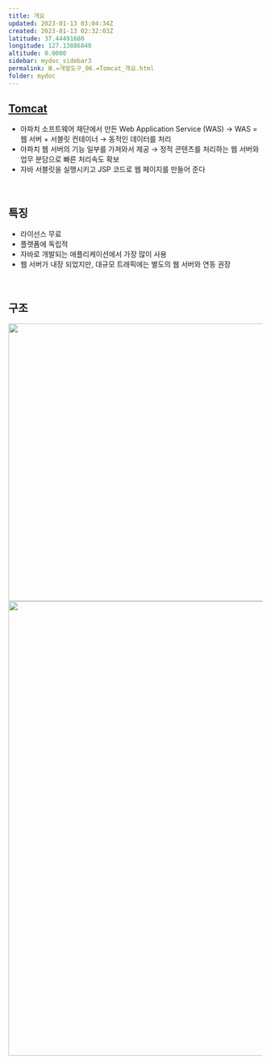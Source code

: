 ```yaml
---
title: 개요
updated: 2023-01-13 03:04:34Z
created: 2023-01-13 02:32:03Z
latitude: 37.44491680
longitude: 127.13886840
altitude: 0.0000
sidebar: mydoc_sidebar3
permalink: Ⅲ.=개발도구_06.=Tomcat_개요.html
folder: mydoc
---
```


## [Tomcat](https://tomcat.apache.org/)
- 아파치 소프트웨어 재단에서 만든 Web Application Service (WAS)
  → WAS = 웹 서버 + 서블릿 컨테이너
  → 동적인 데이터를 처리
- 아파치 웹 서버의 기능 일부를 가져와서 제공
  → 정적 콘텐츠를 처리하는 웹 서버와 업무 분담으로 빠른 처리속도 확보
- 자바 서블릿을 실행시키고 JSP 코드로 웹 페이지를 만들어 준다
<br>

## 특징
- 라이선스 무료
- 플랫폼에 독립적
- 자바로 개발되는 애플리케이션에서 가장 많이 사용
- 웹 서버가 내장 되었지만, 대규모 트래픽에는 별도의 웹 서버와 연동 권장

<br>

## 구조
<img src="../../resources/6083635940bbd9a4593cf5f50eca46a5.png" width="550" />

<img src="../../resources/7434250f25b965f4f8efaf81899d1889.png" width="900" />

